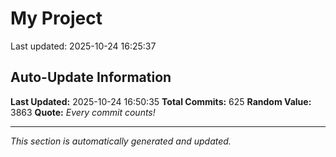 # My Project


Last updated: 2025-10-24 16:25:37
























































































































































































































































































































































































































































































































































































































































































































































































































































































































































































































































## Auto-Update Information

**Last Updated:** 2025-10-24 16:50:35
**Total Commits:** 625
**Random Value:** 3863
**Quote:** _Every commit counts!_

---
_This section is automatically generated and updated._